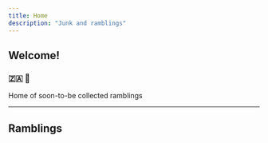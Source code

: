 ```yaml
---
title: Home
description: "Junk and ramblings"
---
```

## Welcome!

### :south_africa: :turtle:

Home of soon-to-be collected ramblings

---

## Ramblings

